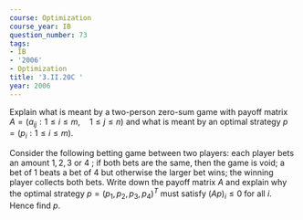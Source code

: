 ```yaml
---
course: Optimization
course_year: IB
question_number: 73
tags:
- IB
- '2006'
- Optimization
title: '3.II.20C '
year: 2006
---
```



Explain what is meant by a two-person zero-sum game with payoff matrix $A=\left(a_{i j}: 1 \leqslant i \leqslant m, \quad 1 \leqslant j \leqslant n\right)$ and what is meant by an optimal strategy $p=\left(p_{i}: 1 \leqslant i \leqslant m\right)$.

Consider the following betting game between two players: each player bets an amount $1,2,3$ or 4 ; if both bets are the same, then the game is void; a bet of 1 beats a bet of 4 but otherwise the larger bet wins; the winning player collects both bets. Write down the payoff matrix $A$ and explain why the optimal strategy $p=\left(p_{1}, p_{2}, p_{3}, p_{4}\right)^{T}$ must satisfy $(A p)_{i} \leqslant 0$ for all $i$. Hence find $p$.